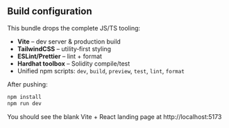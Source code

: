## Build configuration

This bundle drops the complete JS/TS tooling:

* **Vite** – dev server & production build
* **TailwindCSS** – utility‑first styling
* **ESLint/Prettier** – lint + format
* **Hardhat toolbox** – Solidity compile/test
* Unified npm scripts: `dev`, `build`, `preview`, `test`, `lint`, `format`

After pushing:

```bash
npm install
npm run dev
```

You should see the blank Vite + React landing page at http://localhost:5173